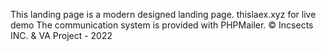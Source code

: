 This landing page is a modern designed landing page. thislaex.xyz for live demo
The communication system is provided with PHPMailer.
©️ Incsects INC. & VA Project - 2022
